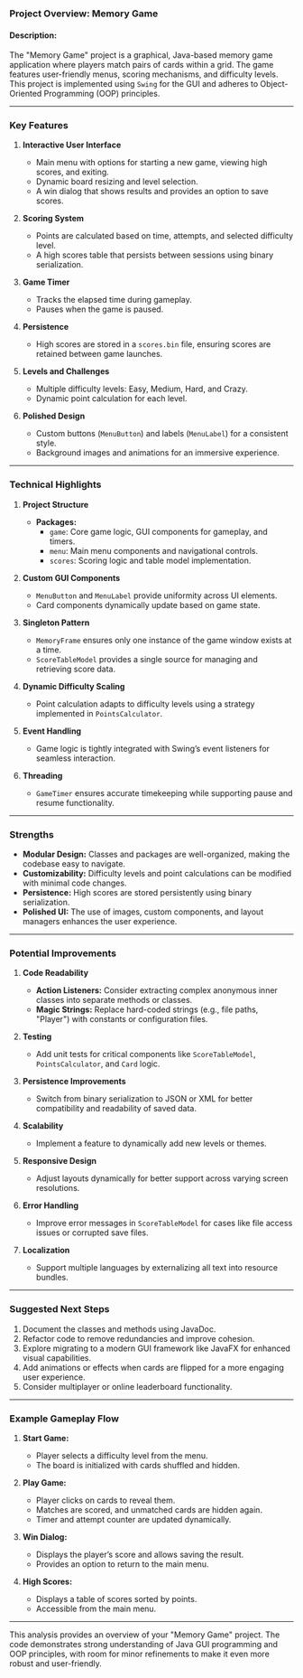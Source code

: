 ### Project Overview: Memory Game

#### Description:
The "Memory Game" project is a graphical, Java-based memory game application where players match pairs of cards within a grid. The game features user-friendly menus, scoring mechanisms, and difficulty levels. This project is implemented using `Swing` for the GUI and adheres to Object-Oriented Programming (OOP) principles.

---

### Key Features
1. **Interactive User Interface**
   - Main menu with options for starting a new game, viewing high scores, and exiting.
   - Dynamic board resizing and level selection.
   - A win dialog that shows results and provides an option to save scores.

2. **Scoring System**
   - Points are calculated based on time, attempts, and selected difficulty level.
   - A high scores table that persists between sessions using binary serialization.

3. **Game Timer**
   - Tracks the elapsed time during gameplay.
   - Pauses when the game is paused.

4. **Persistence**
   - High scores are stored in a `scores.bin` file, ensuring scores are retained between game launches.

5. **Levels and Challenges**
   - Multiple difficulty levels: Easy, Medium, Hard, and Crazy.
   - Dynamic point calculation for each level.

6. **Polished Design**
   - Custom buttons (`MenuButton`) and labels (`MenuLabel`) for a consistent style.
   - Background images and animations for an immersive experience.

---

### Technical Highlights
1. **Project Structure**
   - **Packages:**
     - `game`: Core game logic, GUI components for gameplay, and timers.
     - `menu`: Main menu components and navigational controls.
     - `scores`: Scoring logic and table model implementation.
   
2. **Custom GUI Components**
   - `MenuButton` and `MenuLabel` provide uniformity across UI elements.
   - Card components dynamically update based on game state.

3. **Singleton Pattern**
   - `MemoryFrame` ensures only one instance of the game window exists at a time.
   - `ScoreTableModel` provides a single source for managing and retrieving score data.

4. **Dynamic Difficulty Scaling**
   - Point calculation adapts to difficulty levels using a strategy implemented in `PointsCalculator`.

5. **Event Handling**
   - Game logic is tightly integrated with Swing’s event listeners for seamless interaction.

6. **Threading**
   - `GameTimer` ensures accurate timekeeping while supporting pause and resume functionality.

---

### Strengths
- **Modular Design:** Classes and packages are well-organized, making the codebase easy to navigate.
- **Customizability:** Difficulty levels and point calculations can be modified with minimal code changes.
- **Persistence:** High scores are stored persistently using binary serialization.
- **Polished UI:** The use of images, custom components, and layout managers enhances the user experience.

---

### Potential Improvements
1. **Code Readability**
   - **Action Listeners:** Consider extracting complex anonymous inner classes into separate methods or classes.
   - **Magic Strings:** Replace hard-coded strings (e.g., file paths, "Player") with constants or configuration files.

2. **Testing**
   - Add unit tests for critical components like `ScoreTableModel`, `PointsCalculator`, and `Card` logic.

3. **Persistence Improvements**
   - Switch from binary serialization to JSON or XML for better compatibility and readability of saved data.

4. **Scalability**
   - Implement a feature to dynamically add new levels or themes.

5. **Responsive Design**
   - Adjust layouts dynamically for better support across varying screen resolutions.

6. **Error Handling**
   - Improve error messages in `ScoreTableModel` for cases like file access issues or corrupted save files.

7. **Localization**
   - Support multiple languages by externalizing all text into resource bundles.

---

### Suggested Next Steps
1. Document the classes and methods using JavaDoc.
2. Refactor code to remove redundancies and improve cohesion.
3. Explore migrating to a modern GUI framework like JavaFX for enhanced visual capabilities.
4. Add animations or effects when cards are flipped for a more engaging user experience.
5. Consider multiplayer or online leaderboard functionality.

---

### Example Gameplay Flow
1. **Start Game:**
   - Player selects a difficulty level from the menu.
   - The board is initialized with cards shuffled and hidden.

2. **Play Game:**
   - Player clicks on cards to reveal them.
   - Matches are scored, and unmatched cards are hidden again.
   - Timer and attempt counter are updated dynamically.

3. **Win Dialog:**
   - Displays the player’s score and allows saving the result.
   - Provides an option to return to the main menu.

4. **High Scores:**
   - Displays a table of scores sorted by points.
   - Accessible from the main menu.

---

This analysis provides an overview of your "Memory Game" project. The code demonstrates strong understanding of Java GUI programming and OOP principles, with room for minor refinements to make it even more robust and user-friendly.

